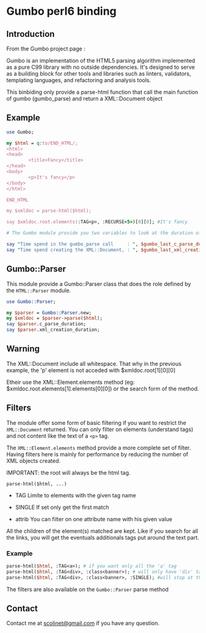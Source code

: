 # Gumbo perl6 binding

## Introduction

From the Gumbo project page :

Gumbo is an implementation of the HTML5 parsing algorithm implemented as a pure C99 library with no outside dependencies. It's designed to serve as a building block for other tools and libraries such as linters, validators, templating languages, and refactoring and analysis tools.


This binbiding only provide a parse-html function that call the main function of gumbo (gumbo_parse) and return a XML::Document object

## Example

```perl
use Gumbo;

my $html = q:to/END_HTML/;
<html>
<head>
        <title>Fancy</title>
</head>
<body>
        <p>It's fancy</p>
</body>
</html>

END_HTML

my $xmldoc = parse-html($html);

say $xmldoc.root.elements(:TAG<p>, :RECURSE<5>)[0][0]; #It's fancy

# The Gumbo module provide you two variables to look at the duration of the process

say "Time spend in the gumbo_parse call     : ", $gumbo_last_c_parse_duration;
say "Time spend creating the XML::Document, : ", $gumbo_last_xml_creation_duration;

```

## Gumbo::Parser

This module provide a Gumbo::Parser class that does the role defined by the `HTML::Parser` module.

```perl
use Gumbo::Parser;

my $parser = Gumbo::Parser.new;
my $xmldoc = $parser->parse($html);
say $parser.c_parse_duration;
say $parser.xml_creation_duration;
```

## Warning

The XML::Document include all whitespace. That why in the previous example, the 'p' element is not acceded with $xmldoc.root[1][0][0]

Etheir use the XML::Element.elements method (eg: $xmldoc.root.elements[1].elements[0][0]) or the search form of the method.

## Filters

The module offer some form of basic filtering if you want to restrict the `XML::Document` returned. You can only filter on elements (understand tags) and not content like the text of a `<p>` tag.

The `XML::Element.elements` method provide a more complete set of filter. Having filters here is mainly for performance by reducing the number of XML objects created.

IMPORTANT: the root will always be the html tag.

`parse-html($html, ...)`

  * TAG
    Limite to elements with the given tag name

  * SINGLE
    If set only get the first match

  * attrib
    You can filter on one attribute name with his given value


All the children of the element(s) matched are kept. Like if you search for all the links, you will get the eventuals additionals tags put around the text part.


### Example

```perl
parse-html($html, :TAG<a>); # if you want only all the 'a' tag
parse-html($html, :TAG<div>, :class<banner>); # will only have 'div' tag having the attribute 'class' holding the value banner.
parse-html($html, :TAG<div>, :class<banner>, :SINGLE); #will stop at the first one
```

The filters are also available on the `Gumbo::Parser` parse method

## Contact

Contact me at scolinet@gmail.com if you have any question.
